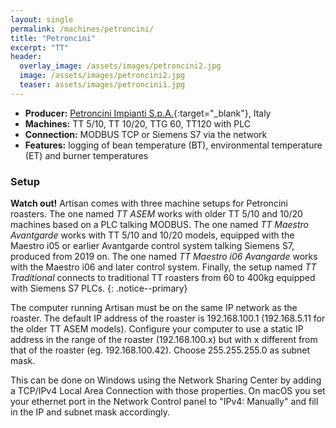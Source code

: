 ```yaml
---
layout: single
permalink: /machines/petroncini/
title: "Petroncini"
excerpt: "TT"
header:
  overlay_image: /assets/images/petroncini2.jpg
  image: /assets/images/petroncini2.jpg
  teaser: assets/images/petroncini1.jpg
---
```

* __Producer:__ [Petroncini Impianti S.p.A.](https://www.petroncini.com/){:target="_blank"}, Italy
* __Machines:__ TT 5/10, TT 10/20, TTG 60, TT120 with PLC
* __Connection:__ MODBUS TCP or Siemens S7 via the network
* __Features:__ logging of bean temperature (BT), environmental temperature (ET) and burner temperatures


### Setup

**Watch out!** Artisan comes with three machine setups for Petroncini roasters. The one named _TT ASEM_ works with older TT 5/10 and 10/20 machines based on a PLC talking MODBUS. The one named _TT Maestro Avantgarde_ works with TT 5/10 and 10/20 models, equipped with the Maestro i05 or earlier Avantgarde control system talking Siemens S7, produced from 2019 on. The one named _TT Maestro i06 Avangarde_ works with the Maestro i06 and later control system. Finally, the setup named _TT Traditional_ connects to  traditional TT roasters from 60 to 400kg equipped with Siemens S7 PLCs.
{: .notice--primary}

The computer running Artisan must be on the same IP network as the roaster. The default IP address of the roaster is 192.168.100.1 (192.168.5.11 for the older TT ASEM models). Configure your computer to use a static IP address in the range of the roaster (192.168.100.x) but with x different from that of the roaster (eg. 192.168.100.42). Choose 255.255.255.0 as subnet mask. 
 
This can be done on Windows using the Network Sharing Center by adding a TCP/IPv4 Local Area Connection with those properties. On macOS you set your ethernet port in the Network Control panel to "IPv4: Manually" and fill in the IP and subnet mask accordingly.